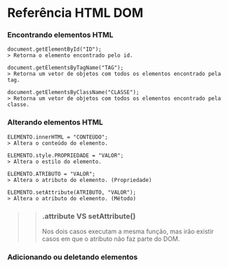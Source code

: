 # Referência HTML DOM

### Encontrando elementos HTML
```
document.getElementById("ID");
> Retorna o elemento encontrado pelo id.
```

```
document.getElementsByTagName("TAG");
> Retorna um vetor de objetos com todos os elementos encontrado pela tag.
```

```
document.getElementsByClassName("CLASSE");
> Retorna um vetor de objetos com todos os elementos encontrado pela classe.
```


### Alterando elementos HTML
```
ELEMENTO.innerHTML = "CONTEÚDO";
> Altera o conteúdo do elemento.
```

```
ELEMENTO.style.PROPRIEDADE = "VALOR";
> Altera o estilo do elemento.
```

```
ELEMENTO.ATRIBUTO = "VALOR";
> Altera o atributo do elemento. (Propriedade)
```

```
ELEMENTO.setAttribute(ATRIBUTO, "VALOR");
> Altera o atributo do elemento. (Método)
```
>> ### .attribute VS setAttribute()
>> Nos dois casos executam a mesma função, mas irão existir casos em que o atributo não faz parte do DOM.



### Adicionando ou deletando elementos
```

```
>